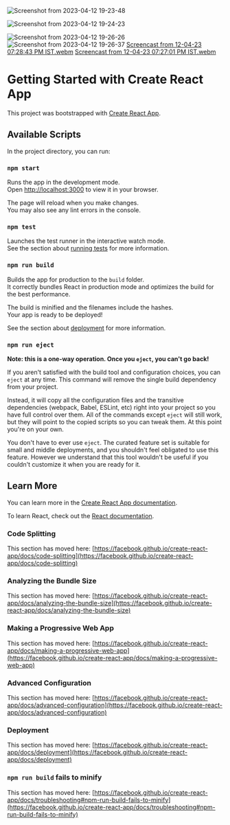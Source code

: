 ![Screenshot from 2023-04-12 19-23-48](https://user-images.githubusercontent.com/96792194/233977421-3cf4af24-9a63-44f3-8a3e-70b02cede179.png)

![Screenshot from 2023-04-12 19-24-23](https://user-images.githubusercontent.com/96792194/233976733-4f93ae53-bdcb-42f8-89ad-03daf5b6e08b.png)

![Screenshot from 2023-04-12 19-26-26](https://user-images.githubusercontent.com/96792194/233983057-83188c88-e469-498e-8c36-ae072b2ec34a.png)
![Screenshot from 2023-04-12 19-26-37](https://user-images.githubusercontent.com/96792194/233983099-c0fdb84f-63a5-4d2d-8454-58d109f47108.png)
[Screencast from 12-04-23 07:28:43 PM IST.webm](https://user-images.githubusercontent.com/96792194/233983382-9feb4e13-98f3-4df8-ac90-ea8834f7cd32.webm)
[Screencast from 12-04-23 07:27:01 PM IST.webm](https://user-images.githubusercontent.com/96792194/233983711-e567a5e6-16c3-4cbf-a429-2bfb4f1f8745.webm)



# Getting Started with Create React App

This project was bootstrapped with [Create React App](https://github.com/facebook/create-react-app).

## Available Scripts

In the project directory, you can run:

### `npm start`

Runs the app in the development mode.\
Open [http://localhost:3000](http://localhost:3000) to view it in your browser.

The page will reload when you make changes.\
You may also see any lint errors in the console.

### `npm test`

Launches the test runner in the interactive watch mode.\
See the section about [running tests](https://facebook.github.io/create-react-app/docs/running-tests) for more information.

### `npm run build`

Builds the app for production to the `build` folder.\
It correctly bundles React in production mode and optimizes the build for the best performance.

The build is minified and the filenames include the hashes.\
Your app is ready to be deployed!

See the section about [deployment](https://facebook.github.io/create-react-app/docs/deployment) for more information.

### `npm run eject`

**Note: this is a one-way operation. Once you `eject`, you can't go back!**

If you aren't satisfied with the build tool and configuration choices, you can `eject` at any time. This command will remove the single build dependency from your project.

Instead, it will copy all the configuration files and the transitive dependencies (webpack, Babel, ESLint, etc) right into your project so you have full control over them. All of the commands except `eject` will still work, but they will point to the copied scripts so you can tweak them. At this point you're on your own.

You don't have to ever use `eject`. The curated feature set is suitable for small and middle deployments, and you shouldn't feel obligated to use this feature. However we understand that this tool wouldn't be useful if you couldn't customize it when you are ready for it.

## Learn More

You can learn more in the [Create React App documentation](https://facebook.github.io/create-react-app/docs/getting-started).

To learn React, check out the [React documentation](https://reactjs.org/).

### Code Splitting

This section has moved here: [https://facebook.github.io/create-react-app/docs/code-splitting](https://facebook.github.io/create-react-app/docs/code-splitting)

### Analyzing the Bundle Size

This section has moved here: [https://facebook.github.io/create-react-app/docs/analyzing-the-bundle-size](https://facebook.github.io/create-react-app/docs/analyzing-the-bundle-size)

### Making a Progressive Web App

This section has moved here: [https://facebook.github.io/create-react-app/docs/making-a-progressive-web-app](https://facebook.github.io/create-react-app/docs/making-a-progressive-web-app)

### Advanced Configuration

This section has moved here: [https://facebook.github.io/create-react-app/docs/advanced-configuration](https://facebook.github.io/create-react-app/docs/advanced-configuration)

### Deployment

This section has moved here: [https://facebook.github.io/create-react-app/docs/deployment](https://facebook.github.io/create-react-app/docs/deployment)

### `npm run build` fails to minify

This section has moved here: [https://facebook.github.io/create-react-app/docs/troubleshooting#npm-run-build-fails-to-minify](https://facebook.github.io/create-react-app/docs/troubleshooting#npm-run-build-fails-to-minify)


